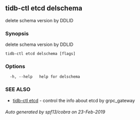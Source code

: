 ## tidb-ctl etcd delschema

delete schema version by DDLID

### Synopsis


delete schema version by DDLID

```
tidb-ctl etcd delschema [flags]
```

### Options

```
  -h, --help   help for delschema
```

### SEE ALSO
* [tidb-ctl etcd](tidb-ctl_etcd.md)	 - control the info about etcd by grpc_gateway

###### Auto generated by spf13/cobra on 23-Feb-2019
